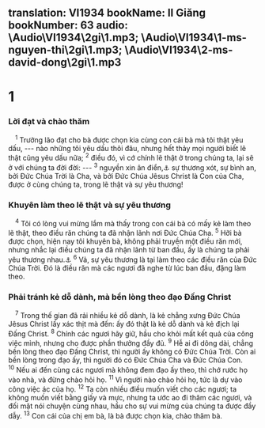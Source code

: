 translation: VI1934
bookName: II Giăng 
bookNumber: 63
audio: \Audio\VI1934\2gi\1.mp3; \Audio\VI1934\1-ms-nguyen-thi\2gi\1.mp3; \Audio\VI1934\2-ms-david-dong\2gi\1.mp3
-------

<div class="title"><h1>1</h1><h3>Lời đạt và chào thăm</h3></div>
<span class="verse 2gi_1_1"> <sup>1</sup> Trưởng lão đạt cho bà được chọn kia cùng con cái bà mà tôi thật yêu dấu, --- nào những tôi yêu dấu thôi đâu, nhưng hết thảy mọi người biết lẽ thật cũng yêu dấu nữa; </span>
<span class="verse 2gi_1_2"><sup>2</sup> điều đó, vì cớ chính lẽ thật ở trong chúng ta, lại sẽ ở với chúng ta đời đời: --- </span>
<span class="verse 2gi_1_3"><sup>3</sup> nguyền xin ân điển,<a data-toggle="tooltip" data-placement="bottom" title="Xem chú thích ở Lu 2:40">⚓</a> sự thương xót, sự bình an, bởi Đức Chúa Trời là Cha, và bởi Đức Chúa Jêsus Christ là Con của Cha, được ở cùng chúng ta, trong lẽ thật và sự yêu thương! <br/></span>
<div class="title"><h3>Khuyên làm theo lẽ thật và sự yêu thương</h3></div>
<span class="verse 2gi_1_4"> <sup>4</sup> Tôi có lòng vui mừng lắm mà thấy trong con cái bà có mấy kẻ làm theo lẽ thật, theo điều răn chúng ta đã nhận lãnh nơi Đức Chúa Cha. </span>
<span class="verse 2gi_1_5"><sup>5</sup> Hỡi bà được chọn, hiện nay tôi khuyên bà, không phải truyền một điều răn mới, nhưng nhắc lại điều chúng ta đã nhận lãnh từ ban đầu, ấy là chúng ta phải yêu thương nhau.<a data-toggle="tooltip" data-placement="bottom" title="Gi 13:34; 15:12,17">⚓</a></span>
<span class="verse 2gi_1_6"><sup>6</sup> Vả, sự yêu thương là tại làm theo các điều răn của Đức Chúa Trời. Đó là điều răn mà các ngươi đã nghe từ lúc ban đầu, đặng làm theo. <br/></span>
<div class="title"><h3>Phải tránh kẻ dỗ dành, mà bền lòng theo đạo Đấng Christ</h3></div>
<span class="verse 2gi_1_7"> <sup>7</sup> Trong thế gian đã rải nhiều kẻ dỗ dành, là kẻ chẳng xưng Đức Chúa Jêsus Christ lấy xác thịt mà đến: ấy đó thật là kẻ dỗ dành và kẻ địch lại Đấng Christ. </span>
<span class="verse 2gi_1_8"><sup>8</sup> Chính các ngươi hãy giữ, hầu cho khỏi mất kết quả của công việc mình, nhưng cho được phần thưởng đầy đủ. </span>
<span class="verse 2gi_1_9"><sup>9</sup> Hễ ai đi dông dài, chẳng bền lòng theo đạo Đấng Christ, thì người ấy không có Đức Chúa Trời. Còn ai bền lòng trong đạo ấy, thì người đó có Đức Chúa Cha và Đức Chúa Con. </span>
<span class="verse 2gi_1_10"><sup>10</sup> Nếu ai đến cùng các ngươi mà không đem đạo ấy theo, thì chớ rước họ vào nhà, và đừng chào hỏi họ. </span>
<span class="verse 2gi_1_11"><sup>11</sup> Vì người nào chào hỏi họ, tức là dự vào công việc ác của họ. </span>
<span class="verse 2gi_1_12"><sup>12</sup> Ta còn nhiều điều muốn viết cho các ngươi; ta không muốn viết bằng giấy và mực, nhưng ta ước ao đi thăm các ngươi, và đối mặt nói chuyện cùng nhau, hầu cho sự vui mừng của chúng ta được đầy dẫy. </span>
<span class="verse 2gi_1_13"><sup>13</sup> Con cái của chị em bà, là bà được chọn kia, chào thăm bà. <br/></span>
